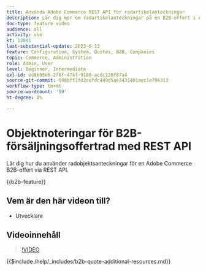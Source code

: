 ```yaml
---
title: Använda Adobe Commerce REST API för radartikelanteckningar
description: Lär dig mer om radartikelanteckningar på en B2B-offert i Adobe Commerce med REST API
doc-type: feature video
audience: all
activity: use
kt: 13801
last-substantial-update: 2023-6-13
feature: Configuration, System, Quotes, B2B, Companies
topic: Commerce, Administration
role: Admin, User
level: Beginner, Intermediate
exl-id: ee8b03e6-2f8f-474f-9180-acdc120f87a4
source-git-commit: 598bff1fd2cefdc449d5ae3431401aec1e796313
workflow-type: tm+mt
source-wordcount: '59'
ht-degree: 0%

---
```


# Objektnoteringar för B2B-försäljningsoffertrad med REST API

Lär dig hur du använder radobjektsanteckningar för en Adobe Commerce B2B-offert via REST API.

{{b2b-feature}}

## Vem är den här videon till?

- Utvecklare

## Videoinnehåll

>[!VIDEO](https://video.tv.adobe.com/v/3420418?learn=on)

{{$include /help/_includes/b2b-quote-additional-resources.md}}
